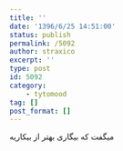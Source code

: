 ```yaml
---
title: ''
date: '1396/6/25 14:51:00'
status: publish
permalink: /5092
author: straxico
excerpt: ''
type: post
id: 5092
category:
    - tytomood
tag: []
post_format: []
---
```

میگفت که بیگاری بهتر از بیکاریه